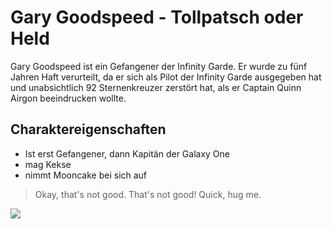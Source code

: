 # Gary Goodspeed - Tollpatsch oder Held
Gary Goodspeed ist ein Gefangener der Infinity Garde. Er wurde zu fünf Jahren Haft verurteilt, da er sich als Pilot der Infinity Garde ausgegeben hat und unabsichtlich 92 Sternenkreuzer zerstört hat, als er Captain Quinn Airgon beeindrucken wollte.
## Charaktereigenschaften
* Ist erst Gefangener, dann Kapitän der Galaxy One
* mag Kekse
* nimmt Mooncake bei sich auf
> Okay, that's not good. That's not good! Quick, hug me.
<img src="https://vignette.wikia.nocookie.net/final-space/images/c/cf/GaryFull.png/revision/latest?cb=20180508210908"/>
